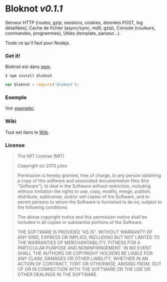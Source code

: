 # Bloknot _v0.1.1_

Serveur HTTP (routes, gzip, sessions, cookies, données POST, log détaillées),
Cache de fichier (async/sync, md5, gzip),
Console (couleurs, commandes, programmes),
Utiles (template, parseur...).

Toute ce qu'il faut pour Nodejs.

### Get it!

Bloknot est dans [npm](https://npmjs.org/package/bloknot).

```
$ npm install bloknot
```

```js
var bloknot = require('bloknot');
```

### Exemple

Voir [exemple/](https://github.com/JWhile/Bloknot/tree/master/exemple).

### Wiki

Tout est dans le [Wiki](https://github.com/JWhile/Bloknot/wiki).

### License

> The MIT License (MIT)
> 
> Copyright (c) 2013 juloo
> 
> Permission is hereby granted, free of charge, to any person obtaining a copy of
> this software and associated documentation files (the "Software"), to deal in
> the Software without restriction, including without limitation the rights to
> use, copy, modify, merge, publish, distribute, sublicense, and/or sell copies of
> the Software, and to permit persons to whom the Software is furnished to do so,
> subject to the following conditions:
> 
> The above copyright notice and this permission notice shall be included in all
> copies or substantial portions of the Software.
> 
> THE SOFTWARE IS PROVIDED "AS IS", WITHOUT WARRANTY OF ANY KIND, EXPRESS OR
> IMPLIED, INCLUDING BUT NOT LIMITED TO THE WARRANTIES OF MERCHANTABILITY, FITNESS
> FOR A PARTICULAR PURPOSE AND NONINFRINGEMENT. IN NO EVENT SHALL THE AUTHORS OR
> COPYRIGHT HOLDERS BE LIABLE FOR ANY CLAIM, DAMAGES OR OTHER LIABILITY, WHETHER
> IN AN ACTION OF CONTRACT, TORT OR OTHERWISE, ARISING FROM, OUT OF OR IN
> CONNECTION WITH THE SOFTWARE OR THE USE OR OTHER DEALINGS IN THE SOFTWARE.
